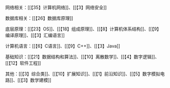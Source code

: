 
网络相关：[[【35】计算机网络]]、[[【3】网络安全]]

数据库相关：[[【26】数据库原理]]

底层原理：[[【23】OS]]、[[【18】组成原理]]、[[【8】计算机体系结构]]、[[【9】编译原理]]、[[【3】汇编语言]]

计算机语言：[[【6】C语言]]、[[【9】C++]]、[[【3】Java]]

基础知识：[[【21】数据结构和算法]]、[[【10】离散数学]]、[[【4】数字逻辑]]、[[【12】软件工程]]

其他：[[【3】综合类]]、[[【10】扩展知识]]、[[【1】前沿知识]]、[[【5】数字模拟电路]]、[[【3】数学建模]]

